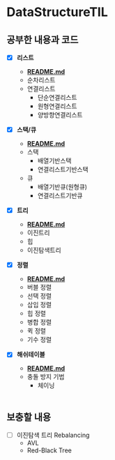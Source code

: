 # DataStructureTIL

## 공부한 내용과 코드 

- [x] **리스트**
  * [**README.md**](https://github.com/GyeongahNa/DataStructureTIL/tree/main/%EB%A6%AC%EC%8A%A4%ED%8A%B8)
  * 순차리스트
  * 연결리스트
    * 단순연결리스트
    * 원형연결리스트
    * 양방향연결리스트
  
- [x] **스택/큐**
  * [**README.md**](https://github.com/GyeongahNa/DataStructureTIL/tree/main/%EC%8A%A4%ED%83%9D_%ED%81%90)
  * 스택
    * 배열기반스택
    * 연결리스트기반스택
  * 큐
    * 배열기반큐(원형큐)
    * 연결리스트기반큐


- [x] **트리** 
  * [**README.md**](https://github.com/GyeongahNa/DataStructureTIL/tree/main/%ED%8A%B8%EB%A6%AC)
  * 이진트리
  * 힙
  * 이진탐색트리
  
- [x] **정렬**
  * [**README.md**](https://github.com/GyeongahNa/DataStructureTIL/tree/main/%EC%A0%95%EB%A0%AC)
  * 버블 정렬
  * 선택 정렬
  * 삽입 정렬
  * 힙 정렬
  * 병합 정렬
  * 퀵 정렬
  * 기수 정렬
  
- [x] **해쉬테이블**
  * [**README.md**](https://github.com/GyeongahNa/DataStructureTIL/tree/main/%ED%95%B4%EC%89%AC%ED%85%8C%EC%9D%B4%EB%B8%94)
  * 충돌 방지 기법
    * 체이닝
<br></br>

## 보충할 내용

- [ ] 이진탐색 트리 Rebalancing
  * AVL
  * Red-Black Tree
